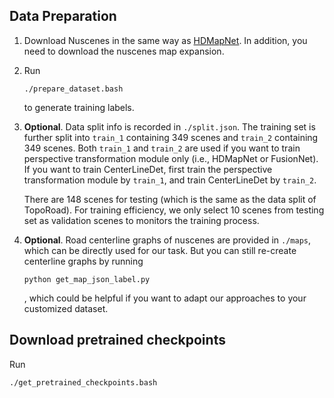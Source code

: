 ## Data Preparation
1. Download Nuscenes in the same way as [HDMapNet](https://github.com/Tsinghua-MARS-Lab/HDMapNet). In addition, you need to download the nuscenes map expansion.
2. Run 
    ```
    ./prepare_dataset.bash
    ```
    to generate training labels.

3. **Optional**. Data split info is recorded in ```./split.json```. The training set is further split into ```train_1``` containing 349 scenes and ```train_2``` containing 349 scenes. Both ```train_1``` and ```train_2``` are used if you want to train perspective transformation module only (i.e., HDMapNet or FusionNet). If you want to train CenterLineDet, first train the perspective transformation module by ```train_1```, and train CenterLineDet by ```train_2```. 

    There are 148 scenes for testing (which is the same as the data split of TopoRoad). For training efficiency, we only select 10 scenes from testing set as validation scenes to monitors the training process.

4. **Optional**. Road centerline graphs of nuscenes are provided in ```./maps```, which can be directly used for our task. But you can still re-create centerline graphs by running
    ```
    python get_map_json_label.py
    ```
    , which could be helpful if you want to adapt our approaches to your customized dataset.


## Download pretrained checkpoints
Run 
```
./get_pretrained_checkpoints.bash
```

